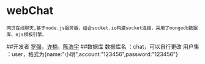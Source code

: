 # webChat
    网页在线聊天,基于node.js服务器，结合socket.io构建socket连接，采用了mongodb数据库、ejs模板引擎。
##开发者
[罗强](https://github.com/AspenLuoQiang)，[许楠](https://github.com/storyNan)，[陈浩宇](https://github.com/wangdaozhishi)
##数据库
    数据库名 ：chat，可以自行更改
    用户集 ：user，格式为{name:"小明",account:"123456",password:"123456"}
